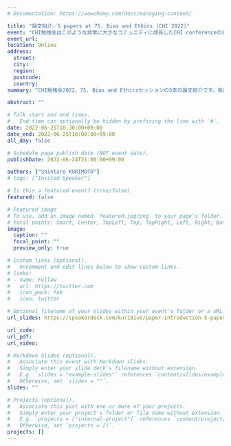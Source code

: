 ```yaml
---
# Documentation: https://wowchemy.com/docs/managing-content/

title: "論文紹介／5 papers at 75. Bias and Ethics (CHI 2022)"
event: "CHI勉強会はこのような非常に大きなコミュニティに成長したCHI conferenceの会議内容を把握するための勉強会です。参加者同士で協力しCHI2022の全論文を1論文30秒で紹介していきます。参加することで、全体を把握できるだけでなく、興味のある論文を確認することがきます。"
event_url:
location: Online
address:
  street:
  city:
  region:
  postcode:
  country:
summary: "CHI勉強会2022、75. Bias and Ethicsセッションの5本の論文紹介です。各論文1枚・全体で3分の発表時間のため、かなり簡略化された資料となっています。"

abstract: ""

# Talk start and end times.
#   End time can optionally be hidden by prefixing the line with `#`.
date: 2022-06-25T10:30:00+09:00
date_end: 2022-06-25T16:00:00+09:00
all_day: false

# Schedule page publish date (NOT event date).
publishDate: 2022-06-24T21:00:00+09:00

authors: ["Shintaro KURIMOTO"]
# tags: ["Invited Speaker"]

# Is this a featured event? (true/false)
featured: false

# Featured image
# To use, add an image named `featured.jpg/png` to your page's folder. 
# Focal points: Smart, Center, TopLeft, Top, TopRight, Left, Right, BottomLeft, Bottom, BottomRight.
image:
  caption: ""
  focal_point: ""
  preview_only: true

# Custom links (optional).
#   Uncomment and edit lines below to show custom links.
# links:
# - name: Follow
#   url: https://twitter.com
#   icon_pack: fab
#   icon: twitter

# Optional filename of your slides within your event's folder or a URL.
url_slides: https://speakerdeck.com/kuri8ive/paper-introduction-5-papers-at-75-bias-and-ethics-chi-2022

url_code:
url_pdf:
url_video:

# Markdown Slides (optional).
#   Associate this event with Markdown slides.
#   Simply enter your slide deck's filename without extension.
#   E.g. `slides = "example-slides"` references `content/slides/example-slides.md`.
#   Otherwise, set `slides = ""`.
slides: ""

# Projects (optional).
#   Associate this post with one or more of your projects.
#   Simply enter your project's folder or file name without extension.
#   E.g. `projects = ["internal-project"]` references `content/project/deep-learning/index.md`.
#   Otherwise, set `projects = []`.
projects: []
---
```


<script async class="speakerdeck-embed" data-id="3447b9d4a00049febd9cb3d79536986a" data-ratio="1.77777777777778" src="//speakerdeck.com/assets/embed.js"></script>